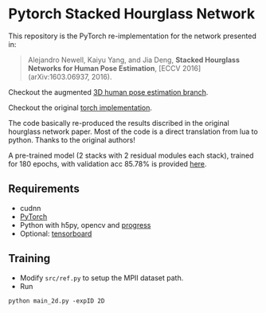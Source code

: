 # Pytorch Stacked Hourglass Network

This repository is the PyTorch re-implementation for the network presented in:

> Alejandro Newell, Kaiyu Yang, and Jia Deng, 
> **Stacked Hourglass Networks for Human Pose Estimation**,
> [ECCV 2016](arXiv:1603.06937, 2016).

Checkout the augmented [3D human pose estimation branch](https://github.com/xingyizhou/pytorch-pose-hg-3d/tree/master).

Checkout the original [torch implementation](https://github.com/anewell/pose-hg-train). 

The code basically re-produced the results discribed in the original hourglass network paper. Most of the code is a direct translation from lua to python. Thanks to the original authors!

A pre-trained model (2 stacks with 2 residual modules each stack), trained for 180 epochs, with validation acc 85.78\%
is provided [here](https://drive.google.com/a/utexas.edu/file/d/1QgkJ_hRzhTcZyBkEEyz6TAZUhlS9LYy1/view?usp=sharing).

## Requirements
- cudnn
- [PyTorch](http://pytorch.org/)
- Python with h5py, opencv and [progress](https://anaconda.org/conda-forge/progress)
- Optional: [tensorboard](https://www.tensorflow.org/get_started/summaries_and_tensorboard) 

## Training
- Modify `src/ref.py` to setup the MPII dataset path. 
- Run
```
python main_2d.py -expID 2D
```

